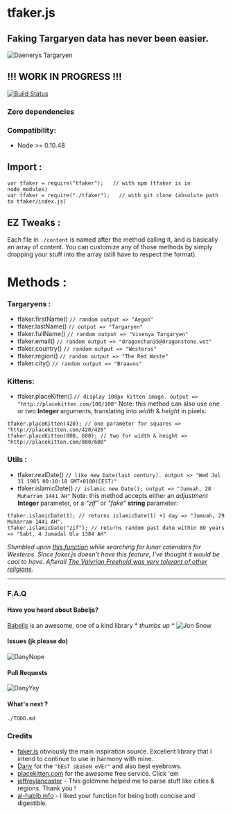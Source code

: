 # tfaker.js
## Faking Targaryen data has never been easier. 
![Daenerys Targaryen](https://i.ibb.co/FJcDwz2/Ciwa-MU5-Ws-AAFgdc.jpg)
## !!! WORK IN PROGRESS !!!
[![Build Status](https://travis-ci.org/TheRealBarenziah/tfaker.js.svg?branch=master)](https://travis-ci.org/TheRealBarenziah/tfaker.js)
### Zero dependencies
### Compatibility:
- Node >= 0.10.48

## Import : 
```
var tfaker = require("tfaker");   // with npm (tfaker is in node_modules)   
var tfaker = require("./tfaker");   // with git clone (absolute path to tfaker/index.js)
```
## EZ Tweaks :
Each file in `./content` is named after the method calling it, and is basically an array of content. You can customize any of those methods by simply dropping your stuff into the array (still have to respect the format).

# Methods :
### Targaryens :  
- tfaker.firstName() `// random output => "Aegon"`
- tfaker.lastName() `// output => "Targaryen"`
- tfaker.fullName() `// random output => "Visenya Targaryen"`
- tfaker.email() `// random output => "dragonchan35@dragonstone.wst"`
- tfaker.country() `// random output => "Westeros"`
- tfaker.region() `// random output => "The Red Waste"`
- tfaker.city() `// random output => "Braavos"`
### Kittens: 
- tfaker.placeKitten() `// display 100px kitten image. output => "http://placekitten.com/100/100"`
Note: this method can also use one or two **Integer** arguments, translating into *width* & *height* in pixels:
```
tfaker.placeKitten(420); // one parameter for squares => "http://placekitten.com/420/420"
tfaker.placeKitten(800, 600); // two for width & height => "http://placekitten.com/800/600"
```
### Utils :
- tfaker.realDate() `// like new Date(last century). output => "Wed Jul 31 1985 00:10:18 GMT+0100(CEST)"`
- tfaker.islamicDate() `// islamic new Date(); output => "Jumuah, 28 Muharram 1441 AH"`
Note: this method accepts either an *adjustment* **Integer** parameter, or a *"zif"* or *"fake"* **string** parameter:
```
tfaker.islamicDate(1); // returns islamicDate(1) +1 day => "Jumuah, 29 Muharram 1441 AH".
tfaker.islamicDate("zif"); // returns random past date within 8O years => "Sabt, 4 Jumadal Ula 1384 AH"
```
*Stumbled upon [this function][6] while searching for lunar calendars for Westeros. Since faker.js doesn't have this feature, I've thought it would be cool to have. Afterall [The Valyrian Freehold was very tolerant of other religions][7].*
___
### F.A.Q

#### Have you heard about Babeljs?
[Babeljs][5] is an awesome, one of a kind library * *thumbs up* *
![Jon Snow](https://i.ibb.co/LSGFXR2/dunwanit.png)
#### Issues (jk please do)
![DanyNope](https://i.ibb.co/4Y2wP6Y/danuBad.jpg)
#### Pull Requests
![DanyYay](https://i.ibb.co/R9dYJDr/danyGood.jpg)
#### What's next ?
`./TODO.md`

### Credits
- [faker.js][1] obviously the main inspiration source. Excellent library that I intend to continue to use in harmony with mine.
- [Dany][2] for the `"bEsT sEaSoN eVEr"` and also best eyebrows.
- [placekitten.com][3] for the awesome free service. Click 'em
- [jeffreylancaster][4] - This goldmine helped me to parse stuff like cities & regions. Thank you !
- [al-habib.info][6] -  I liked your function for being both concise and digestible.

[1]: https://github.com/marak/Faker.js/
[2]: https://www.instagram.com/emilia_clarke/
[3]: http://placekitten.com/
[4]: https://github.com/jeffreylancaster/game-of-thrones
[5]: https://github.com/babel/babel
[6]: https://www.al-habib.info/islamic-calendar/hijricalendartext.htm
[7]: https://gameofthrones.fandom.com/wiki/Valyrian_religion#In_the_books